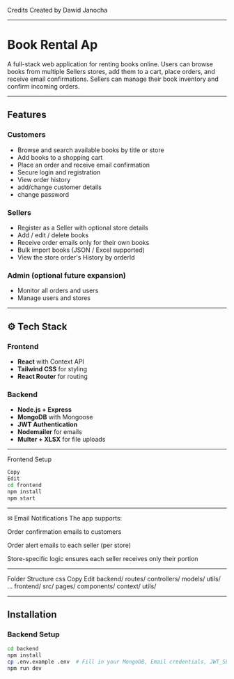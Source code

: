Credits
Created by Dawid Janocha 

---

# Book Rental Ap

A full-stack web application for renting books online. Users can browse books from multiple Sellers stores, add them to a cart, place orders, and receive email confirmations. Sellers can manage their book inventory and confirm incoming orders.

---

##  Features

###  Customers
-  Browse and search available books by title or store
-  Add books to a shopping cart
-  Place an order and receive email confirmation
-  Secure login and registration
-  View order history
- add/change customer details
- change password

###  Sellers
-  Register as a Seller with optional store details
-  Add / edit / delete books
-  Receive order emails only for their own books
-  Bulk import books (JSON / Excel supported)
- View the store order's History by orderId

###  Admin (optional future expansion)
- Monitor all orders and users
- Manage users and stores

---

## ⚙️ Tech Stack

### Frontend
- **React** with Context API
- **Tailwind CSS** for styling
- **React Router** for routing

### Backend
- **Node.js + Express**
- **MongoDB** with Mongoose
- **JWT Authentication**
- **Nodemailer** for emails
- **Multer + XLSX** for file uploads

---

 Frontend Setup
 
```bash
Copy
Edit
cd frontend
npm install
npm start
```
---

✉ Email Notifications
The app supports:

Order confirmation emails to customers

Order alert emails to each seller (per store)

Store-specific logic ensures each seller receives only their portion

---

 Folder Structure
css
Copy
Edit
backend/
  routes/
  controllers/
  models/
  utils/
  ...
frontend/
  src/
    pages/
    components/
    context/
    utils/
    
---

##  Installation

###  Backend Setup

```bash
cd backend
npm install
cp .env.example .env  # Fill in your MongoDB, Email credentials, JWT_SECRET
npm run dev
```


